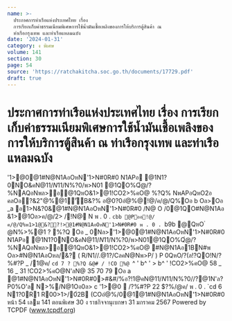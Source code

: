 ```yaml
---
name: >-
  ประกาศการท่าเรือแห่งประเทศไทย เรื่อง
  การเรียกเก็บค่าธรรมเนียมพิเศษการใช้น้ำมันเชื้อเพลิงของการให้บริการตู้สินค้า ณ
  ท่าเรือกรุงเทพ และท่าเรือแหลมฉบัง
date: '2024-01-31'
category: ง พิเศษ
volume: 141
section: 30
page: 54
source: 'https://ratchakitcha.soc.go.th/documents/17729.pdf'
draft: true
---
```


# ประกาศการท่าเรือแห่งประเทศไทย เรื่อง การเรียกเก็บค่าธรรมเนียมพิเศษการใช้น้ำมันเชื้อเพลิงของการให้บริการตู้สินค้า ณ ท่าเรือกรุงเทพ และท่าเรือแหลมฉบัง

'1>@0@1#N@N1AอOหN'1>N#0R#0 N1APอ @1N1?0NO&คN@$11/N%?0/พ>N01@1QO%Qํ@/?%NAQอNพล> อ@1QหO&1>@1!CO2>%คO@  #N@N1Aอ1BN#พ Oล>#N@N1AอOหล/&? !@/'1>@0@1#N@N1AอOหN'1>N#0R#0 ํ@ห% QหO/?@1N1?0NO&คN@$11/N%?0/พ>N01 @1QO%Qํ@/?%NAQอNพล>อ@1QหO&1>@1!CO2>%คO@ %?Q% NพAPอQหO2อ คลOอ?&2"@%@1์'ัB&?% อ@0?0อํ@%@!@/ค/@/Q%Oอ b Oล>Oอ _a อ1>N&?0&@1#N@N1AอOหN'1>N#0R#0 /N@ O /0@1QO#N@N1Aอ &1>@1Oล>ค/@/2> /!N@ N พ . 0 . `cbb @Pออ!@/ค/@/Q%พ1>1@&??!>@1#N@N1AอOหN'1>N#0R#0 พ . 0 . `b9b @QหO ํ @N%>%@1 ? %?Q Oอ _ 0Nล>'1>@0@1#N@N1AอOหN'1>N#0R#0 N1APอ @1N1?0NO&คN@$11/N%?0/พ>N01 @1QO%Qํ@/?%NAQอNพล>อ@1QหO&1>@1!CO2>%คO@  #N@N1Aอ1BN#พ Oล>#N@N1AอOหล/&? ล/?%#?P ` 7 ?%0@0% `cdd Oอ ` ํ@ห% อ?!1@คN@$11/N%?0/พ>N01@1QO%Qํ@/?%NAQอNพล>อ@1QหO&1>@1!CO2>%คO@  #N@N1Aอ1BN#พ Oล>#N@N1AอOหล/&? ( R/N1//.@1?/CลคN@Nพ>P/ ) P 0QหO/?(ล!?QO!N/?%#?P _ /1@ค/ `cd 7 ? %?Q &@# / !CO %@ `^ ' b^ ' > b^ ' !CO2>%คO@ 58 _ 16 _ 31 !CO2>%คO@N'ลN@ 35 70 79 Oอ a @1#N@N1AอOหN'1>N#0R#0>#&#/%อ?!1@คN@$11/N%?0/!@/Oอ ` #B/?%#?P _ /1@ค/ _ N/1@0% _ 1@ค/ Oล> _ !Bล@ค/อ#B'ี @PQO(ล!N@อ1@ค@%Qํ@/?% ? Nลอ&1>1?# '!# . ํ@? ( /ห@% ) 1>ห/N@1@ค@Nล?P0Q%1>0>N/ล@ a N A อ%#?P(N@%/@N'1?0&N#?0&?&1@ค@Nล?P0#?Q'ี พ . 0 . `cbe Oล>>'1?&'1BQ%1?#?P(ล@1คํ@%/อ?!1@คN@$11/N%?0//?@1N'ล?P0%O'ล N>%/N@1Oอ0ล> c '1>@0  /?%#?P 22 $?%/@ค/ พ . 0 . `cd 6 N1?0R1 R00>1>/0์2B (COอํ@%/0@1@1#N@N1AอOหN'1>N#0R#0 หน้า 54 เลม 141 ตอนพิเศษ 30 ง ราชกิจจานุเบกษา 31 มกราคม 2567 Powered by TCPDF (www.tcpdf.org)
